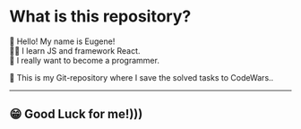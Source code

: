 # What is this repository? #

👋 Hello! My name is Eugene!  
👨‍💻 I learn JS and framework React.  
🤟 I really want to become a programmer.  

💪 This is my Git-repository where I save the solved tasks to CodeWars..

***

## 😁 Good Luck for me!))) ##



